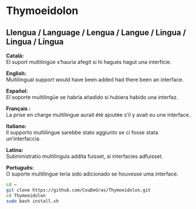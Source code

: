 # Thymoeidolon

## Llengua / Language / Lengua / Langue / Lingua / Lingua / Língua

**Català:**  
El suport multilingüe s’hauria afegit si hi hagués hagut una interfície.

**English:**  
Multilingual support would have been added had there been an interface.

**Español:**  
El soporte multilingüe se habría añadido si hubiera habido una interfaz.

**Français :**  
La prise en charge multilingue aurait été ajoutée s’il y avait eu une interface.

**Italiano:**  
Il supporto multilingue sarebbe stato aggiunto se ci fosse stata un’interfaccia.

**Latina:**  
Subministratio multilinguis addita fuisset, si interfacies adfuisset.

**Português:**  
O suporte multilingue teria sido adicionado se houvesse uma interface.


```bash
cd ~
git clone https://github.com/CouDeGras/Thymoeidolon.git
cd Thymoeidolon
sudo bash install.sh
```



